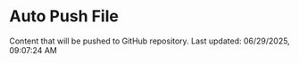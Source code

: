 # Auto Push File

Content that will be pushed to GitHub repository.
Last updated: 06/29/2025, 09:07:24 AM